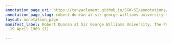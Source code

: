 ```yaml
---
annotation_page_uri: https://tanyaclement.github.io/SGW-SI/annotations/robert-duncan-at-sir-george-williams-university-the-poetry-series-19-april-1969-1--canvas-1-unknown.json
annotation_page_slug: robert-duncan-at-sir-george-williams-university-the-poetry-series-19-april-1969-1--canvas-1-unknown
layout: annotation_page
manifest_label: Robert Duncan at Sir George Williams University, The Poetry Series,
  19 April 1969 (1)

---
```

